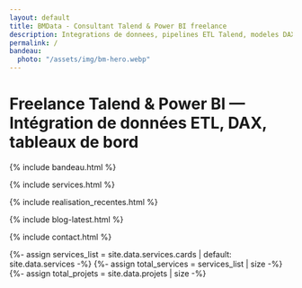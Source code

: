 ```yaml
---
layout: default
title: BMData - Consultant Talend & Power BI freelance
description: Integrations de donnees, pipelines ETL Talend, modeles DAX et dashboards Power BI performants. Disponibilite rapide, resultats mesurables.
permalink: /
bandeau:
  photo: "/assets/img/bm-hero.webp"
---
```


<!-- H1 accessible (améliore le SEO sans changer le design) -->
<h1 class="sr-only">Freelance Talend &amp; Power BI — Intégration de données ETL, DAX, tableaux de bord</h1>

<!-- BANDEAU -->
<style>
  #bandeau .about-hero__inner{
    align-items:start;
  }
  #bandeau .about-hero__content{
    width:100%;
    max-width:min(620px, 100%);
    justify-items:start;
    gap:clamp(.8rem, 2.4vw, 1.4rem);
  }
  #bandeau .about-hero__content p{
    text-align:left;
  }
  #bandeau .about-photo-frame{
    aspect-ratio:auto;
    display:flex;
    flex-direction:column;
    justify-content:flex-start;
    gap:clamp(1rem, 3vw, 1.8rem);
    padding:clamp(1rem, 4vw, 1.9rem);
    max-width:min(480px, 100%);
  }
  #bandeau .about-photo-frame::after{
    display:none;
  }
  #bandeau .about-photo-slot{
    flex:1 1 auto;
    min-height:0;
  }
  #bandeau .about-photo-slot img{
    width:100%;
    height:auto;
    object-fit:cover;
  }
  #bandeau .about-hero__canvas::before,
  #bandeau .about-hero__canvas::after{
    content:none;
  }
  #bandeau .about-stats-card{
    width:100%;
    max-width:min(560px, 100%);
    margin-top:clamp(1.2rem, 4vw, 2rem);
  }
  #bandeau .about-stats-card__item{
    max-width:none;
  }
  @media (max-width: 720px){
    #bandeau .about-hero__inner{
      align-items:stretch;
    }
    #bandeau .about-photo-frame{
      margin-inline:auto;
      max-width:min(360px, 100%);
    }
    #bandeau .about-hero__content{
      text-align:left;
      justify-items:start;
    }
    #bandeau .about-stats-card{
      flex-direction:column;
      align-items:stretch;
      gap:clamp(.9rem, 4vw, 1.4rem);
    }
  }
  @media (min-width: 721px){
    #bandeau .about-hero__inner{
      align-items:start;
    }
    #bandeau .about-stats-card{
      gap:clamp(.9rem, 2vw, 1.6rem);
    }
  }
</style>
{% include bandeau.html %}

<!-- SERVICES -->
{% include services.html %}

  <div class="services-footer">
    <div class="services-divider" role="presentation"></div>
  </div>

<!-- REALISATIONS -->
{% include realisation_recentes.html %}


  <div class="services-footer">
    <div class="services-divider" role="presentation"></div>
  </div>

<!-- BLOG -->
{% include blog-latest.html %}

  <div class="services-footer">
    <div class="services-divider" role="presentation"></div>
  </div>

<!-- CONTACTS -->
{% include contact.html %}


<!-- Modal Calendly -->
<div id="calendly-modal" class="modal" hidden>
  <div class="modal__dialog" role="dialog" aria-modal="true" aria-labelledby="calendlyTitle">
    <button class="modal__close" type="button" aria-label="Fermer">&times;</button>
    <div style="padding:.75rem 1rem; border-bottom:1px solid var(--border)">
      <h3 id="calendlyTitle" style="margin:0">Réserver un créneau</h3>
    </div>
    <div id="calendly-inline"
         class="calendly-inline"
         data-booking-url="{{ site.author.cal_url | default: site.author.calendly_url }}"
         style="position:relative; min-height:72vh;">
      <div class="calendly-skeleton" aria-hidden="true" style="display:grid;place-items:center;height:100%;">
        <p class="muted" style="margin:0">Chargement du calendrier&hellip;</p>
      </div>
      <iframe
        src="{{ site.author.cal_url | default: site.author.calendly_url }}"
        title="R&eacute;server un cr&eacute;neau"
        loading="lazy"
        allowtransparency="true"></iframe>
    </div>
  </div>
</div>

<!-- JSON-LD : ItemList Services + Réalisations (dynamique depuis _data) -->
{%- assign services_list = site.data.services.cards | default: site.data.services -%}
{%- assign total_services = services_list | size -%}
{%- assign total_projets  = site.data.projets  | size -%}
<script type="application/ld+json">
{
  "@context": "https://schema.org",
  "@graph": [
    {
      "@type": "ItemList",
      "name": "Services de {{ site.author.name }}",
      "itemListOrder": "https://schema.org/ItemListOrderAscending",
      "numberOfItems": {{ total_services | default: 0 }},
      "itemListElement": [
        {% for s in services_list %}
        {
          "@type": "ListItem",
          "position": {{ forloop.index }},
          "item": {
            "@type": "Service",
            "name": {{ s.title | jsonify }},
            "description": {{ s.description | default: s.tagline | jsonify }}{% if s.keywords %}
            ,"keywords": {{ s.keywords | jsonify }}{% endif %}
          }
        }{% unless forloop.last %},{% endunless %}
        {% endfor %}
      ]
    },
    {
      "@type": "ItemList",
      "name": "Réalisations de {{ site.author.name }}",
      "itemListOrder": "https://schema.org/ItemListOrderAscending",
      "numberOfItems": {{ total_projets | default: 0 }},
      "itemListElement": [
        {% for p in site.data.projets %}
        {
          "@type": "ListItem",
          "position": {{ forloop.index }},
          "item": {
            "@type": "CreativeWork",
            "name": {{ p.title | jsonify }},
            "abstract": {{ p.text | jsonify }},
            {% if p.link %}"url": {{ p.link | jsonify }}{% endif %}
          }
        }{% unless forloop.last %},{% endunless %}
        {% endfor %}
      ]
    }
  ]
}
</script>

